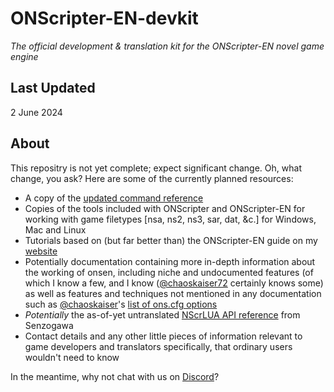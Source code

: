 # ONScripter-EN-devkit
*The official development & translation kit for the ONScripter-EN novel game engine*

## Last Updated
2 June 2024

## About
This repositry is not yet complete; expect significant change.
Oh, what change, you ask?
Here are some of the currently planned resources:

* A copy of the [updated command reference](https://github.com/insani-org/nscripter-api-doc)
* Copies of the tools included with ONScripter and ONScripter-EN for working with game filetypes [nsa, ns2, ns3, sar, dat, &c.] for Windows, Mac and Linux
* Tutorials based on (but far better than) the ONScripter-EN guide on my [website](https://galladite.net/~galladite/nscripter/guide/guidepages/index.html)
* Potentially documentation containing more in-depth information about the working of onsen, including niche and undocumented features (of which I know a few, and I know ([@chaoskaiser72](https://github.com/chaoskaiser72) certainly knows some) as well as features and techniques not mentioned in any documentation such as [@chaoskaiser](https://github.com/chaoskaiser72)'s [list of ons.cfg options](https://kaisernet.org/onscripter/#onscripter-en)
* *Potentially* the as-of-yet untranslated [NScrLUA API reference](http://senzogawa.s90.xrea.com/reference/NScrLuaAPI.html) from Senzogawa
* Contact details and any other little pieces of information relevant to game developers and translators specifically, that ordinary users wouldn't need to know

In the meantime, why not chat with us on [Discord](https://discord.com/invite/DP8GhhqsFy)?
